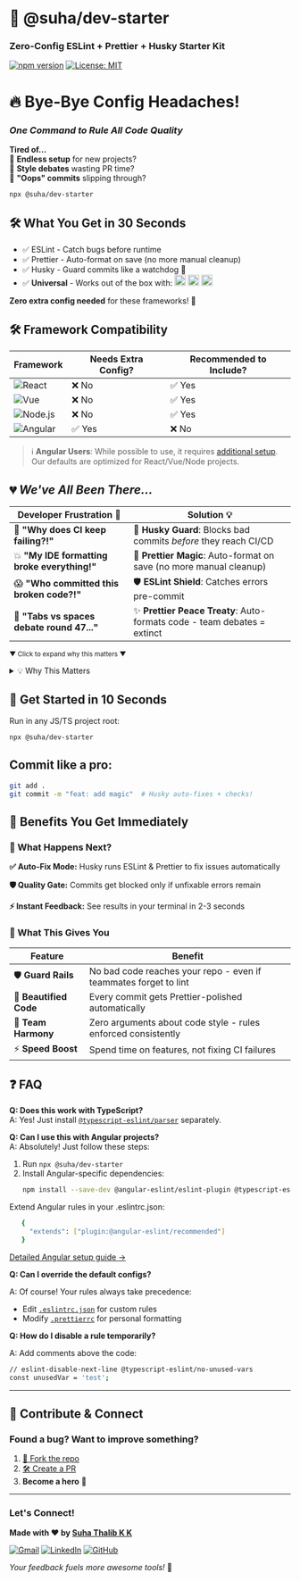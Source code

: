 # 🚀 **@suha/dev-starter**  
### **Zero-Config ESLint + Prettier + Husky Starter Kit**  

[![npm version](https://img.shields.io/badge/Version-1.0.0-blue)](https://www.npmjs.com/package/@suha/dev-starter)
[![License: MIT](https://img.shields.io/badge/License-MIT-green.svg)](https://opensource.org/licenses/MIT)

# 🔥 **Bye-Bye Config Headaches!**  
### _One Command to Rule All Code Quality_  

**Tired of...**  
🔧 **Endless setup** for new projects?  
🤬 **Style debates** wasting PR time?  
🚨 **"Oops" commits** slipping through?  

```bash
npx @suha/dev-starter
```
## 🛠 What You Get in 30 Seconds

- ✅ ESLint - Catch bugs before runtime
- ✅ Prettier - Auto-format on save (no more manual cleanup)
- ✅ Husky - Guard commits like a watchdog 🐶
- ✅ **Universal** - Works out of the box with: <img src="https://img.shields.io/badge/Node.js-339933?logo=nodedotjs" height="20"> <img src="https://img.shields.io/badge/React-20232A?logo=react" height="20">  <img src="https://img.shields.io/badge/Vue-4FC08D?logo=vuedotjs" height="20">  

**Zero extra config needed** for these frameworks! 🎉


## 🛠 Framework Compatibility

| Framework | Needs Extra Config? | Recommended to Include? |  
|-----------|---------------------|-------------------------|  
| ![React](https://img.shields.io/badge/-React-61DAFB?logo=react) | ❌ No | ✅ Yes |  
| ![Vue](https://img.shields.io/badge/-Vue-4FC08D?logo=vuedotjs) | ❌ No | ✅ Yes |  
| ![Node.js](https://img.shields.io/badge/-Node.js-339933?logo=nodedotjs) | ❌ No | ✅ Yes |  
| ![Angular](https://img.shields.io/badge/-Angular-DD0031?logo=angular) | ✅ Yes | ❌ No |  


> ℹ️ **Angular Users**: While possible to use, it requires [additional setup](FAQ.md#angular-configuration).  
> Our defaults are optimized for React/Vue/Node projects.

## 💔 _We've All Been There..._

| Developer Frustration 😤         |    Solution 💡                                                                 |
|----------------------------------|---------------------------------------------------------------------------------|
| 🚨 **"Why does CI keep failing?!"** | 🐶 **Husky Guard**: Blocks bad commits *before* they reach CI/CD                |
| 💥 **"My IDE formatting broke everything!"** | 🎨 **Prettier Magic**: Auto-format on save (no more manual cleanup)             |
| 😱 **"Who committed this broken code?!"** | 🛡️ **ESLint Shield**: Catches errors pre-commit                                 |
| 🥊 **"Tabs vs spaces debate round 47..."** | ✨ **Prettier Peace Treaty**: Auto-formats code - team debates = extinct        |

<sub>▼ Click to expand why this matters ▼</sub>

<details>
<summary>💡 Why This Matters</summary>

1. **Save 3-5 hours/week** on code reviews arguing about style  
2. **Reduce CI failures** by 80%+ with pre-commit checks  
3. **Onboard new devs faster** with consistent standards  
</details>

## 🚀 Get Started in 10 Seconds

Run in any JS/TS project root:

```bash
npx @suha/dev-starter
```

 ## Commit like a pro:
 
```bash
git add .
git commit -m "feat: add magic"  # Husky auto-fixes + checks!
```
## 🚀 Benefits You Get Immediately

### 🎉 What Happens Next?

 **✅ Auto-Fix Mode:** Husky runs ESLint & Prettier to fix issues automatically

  **🛡️ Quality Gate:** Commits get blocked only if unfixable errors remain

  **⚡ Instant Feedback:** See results in your terminal in 2-3 seconds

### 🌟 What This Gives You


| Feature               | Benefit                                                                 |
|-----------------------|-------------------------------------------------------------------------|
| 🛡️ **Guard Rails**    | No bad code reaches your repo - even if teammates forget to lint       |
| 💅 **Beautified Code** | Every commit gets Prettier-polished automatically                      |
| 🤝 **Team Harmony**    | Zero arguments about code style - rules enforced consistently          |
| ⚡ **Speed Boost**     | Spend time on features, not fixing CI failures                         |


 
## ❓ FAQ

**Q: Does this work with TypeScript?**  
A: Yes! Just install [`@typescript-eslint/parser`](https://npmjs.com/package/@typescript-eslint/parser) separately.

**Q: Can I use this with Angular projects?**  
A: Absolutely! Just follow these steps:  
1. Run `npx @suha/dev-starter`  
2. Install Angular-specific dependencies:  
   ```bash
   npm install --save-dev @angular-eslint/eslint-plugin @typescript-eslint/parser
   ```
Extend Angular rules in your .eslintrc.json:
   
 ```bash
    {
      "extends": ["plugin:@angular-eslint/recommended"]
    }
```
[Detailed Angular setup guide →](https://github.com/angular-eslint/angular-eslint)

**Q: Can I override the default configs?**

A: Of course! Your rules always take precedence:
  - Edit [`.eslintrc.json`](https://eslint.org/docs/latest/use/configure/) for custom rules
  - Modify [`.prettierrc`](https://prettier.io/docs/options.html) for personal formatting

**Q: How do I disable a rule temporarily?**

A: Add comments above the code:
 ```bash
// eslint-disable-next-line @typescript-eslint/no-unused-vars
const unusedVar = 'test';
```
---
## 👥 Contribute & Connect

### Found a bug? Want to improve something?  
1. [🔱 Fork the repo](https://docs.github.com/en/get-started/quickstart/fork-a-repo)  
2. [🛠 Create a PR](https://docs.github.com/en/pull-requests/collaborating-with-pull-requests/proposing-changes-to-your-work-with-pull-requests/creating-a-pull-request)  
3. **Become a hero** 🦸  

---

### Let's Connect! 

**Made with ❤️ by [Suha Thalib K K](https://suhathalibkk.github.io/suha-thalib-resume/)**  

 [![Gmail](https://img.shields.io/badge/Gmail-%23D14836?style=flat&logo=gmail&logoColor=white)](mailto:suha.thalib@gmail.com)  [![LinkedIn](https://img.shields.io/badge/LinkedIn-%230A66C2?style=flat&logo=linkedin&logoColor=white)](https://www.linkedin.com/in/suhathalib/)  [![GitHub](https://img.shields.io/badge/GitHub-%23181717?style=flat&logo=github&logoColor=white)](https://github.com/suhaThalibKK)

*Your feedback fuels more awesome tools!* 🚀
